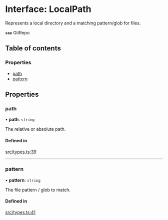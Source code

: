 # Interface: LocalPath

Represents a local directory and a matching pattern/glob for files.

**`see`** GitRepo

## Table of contents

### Properties

- [path](LocalPath.md#path)
- [pattern](LocalPath.md#pattern)

## Properties

### path

• **path**: `string`

The relative or absolute path.

#### Defined in

[src/types.ts:39](https://github.com/roxlabs/snippetfy/blob/c7fdbf3/src/types.ts#L39)

___

### pattern

• **pattern**: `string`

The file pattern / glob to match.

#### Defined in

[src/types.ts:41](https://github.com/roxlabs/snippetfy/blob/c7fdbf3/src/types.ts#L41)
